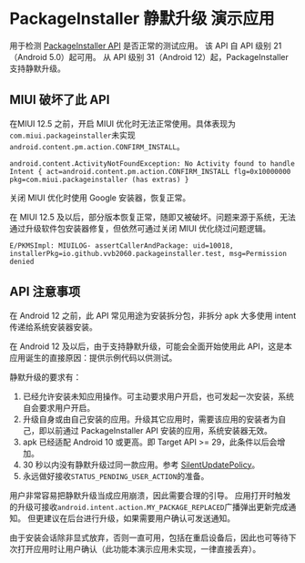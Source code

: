 # PackageInstaller 静默升级 演示应用

用于检测 [PackageInstaller API](https://developer.android.com/reference/android/content/pm/PackageInstaller) 是否正常的测试应用。
该 API 自 API 级别 21（Android 5.0）起可用。
从 API 级别 31（Android 12）起，PackageInstaller 支持静默升级。

## MIUI 破坏了此 API

在MIUI 12.5 之前，开启 MIUI 优化时无法正常使用。具体表现为`com.miui.packageinstaller`未实现`android.content.pm.action.CONFIRM_INSTALL`。
```
android.content.ActivityNotFoundException: No Activity found to handle Intent { act=android.content.pm.action.CONFIRM_INSTALL flg=0x10000000 pkg=com.miui.packageinstaller (has extras) }
```
关闭 MIUI 优化时使用 Google 安装器，恢复正常。


在 MIUI 12.5 及以后，部分版本恢复正常，随即又被破坏。问题来源于系统，无法通过升级软件包安装器修复，但依然可通过关闭 MIUI 优化绕过问题逻辑。
```
E/PKMSImpl: MIUILOG- assertCallerAndPackage: uid=10018, installerPkg=io.github.vvb2060.packageinstaller.test, msg=Permission denied
```

## API 注意事项

在 Android 12 之前，此 API 常见用途为安装拆分包，非拆分 apk 大多使用 intent 传递给系统安装器安装。

在 Android 12 及以后，由于支持静默升级，可能会全面开始使用此 API，这是本应用诞生的直接原因：提供示例代码以供测试。

静默升级的要求有：
1. 已经允许安装未知应用操作。可主动要求用户开启，也可发起一次安装，系统自会要求用户开启。
2. 升级自身或由自己安装的应用。升级其它应用时，需要该应用的安装者为自己，即以前通过 PackageInstaller API 安装的应用，系统安装器无效。
3. apk 已经适配 Android 10 或更高。即 Target API >= 29，此条件以后会增加。
4. 30 秒以内没有静默升级过同一款应用。参考 [SilentUpdatePolicy](https://android.googlesource.com/platform/frameworks/base/+/refs/tags/android-12.0.0_r26/services/core/java/com/android/server/pm/SilentUpdatePolicy.java)。
5. 永远做好接收`STATUS_PENDING_USER_ACTION`的准备。

用户非常容易把静默升级当成应用崩溃，因此需要合理的引导。
应用打开时触发的升级可接收`android.intent.action.MY_PACKAGE_REPLACED`广播弹出更新完成通知。
但更建议在后台进行升级，如果需要用户确认可发送通知。

由于安装会话除非显式放弃，否则一直可用，包括在重启设备后，因此也可等待下次打开应用时让用户确认（此功能本演示应用未实现，一律直接丢弃）。
